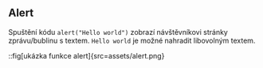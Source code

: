 ## Alert

Spuštění kódu `alert("Hello world")` zobrazí návštěvníkovi stránky zprávu/bublinu s textem. `Hello world` je možné nahradit libovolným textem.

::fig[ukázka funkce alert]{src=assets/alert.png}
